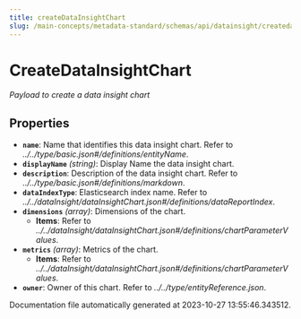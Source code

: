 ```yaml
---
title: createDataInsightChart
slug: /main-concepts/metadata-standard/schemas/api/datainsight/createdatainsightchart
---
```


# CreateDataInsightChart

*Payload to create a data insight chart*

## Properties

- **`name`**: Name that identifies this data insight chart. Refer to *../../type/basic.json#/definitions/entityName*.
- **`displayName`** *(string)*: Display Name the data insight chart.
- **`description`**: Description of the data insight chart. Refer to *../../type/basic.json#/definitions/markdown*.
- **`dataIndexType`**: Elasticsearch index name. Refer to *../../dataInsight/dataInsightChart.json#/definitions/dataReportIndex*.
- **`dimensions`** *(array)*: Dimensions of the chart.
  - **Items**: Refer to *../../dataInsight/dataInsightChart.json#/definitions/chartParameterValues*.
- **`metrics`** *(array)*: Metrics of the chart.
  - **Items**: Refer to *../../dataInsight/dataInsightChart.json#/definitions/chartParameterValues*.
- **`owner`**: Owner of this chart. Refer to *../../type/entityReference.json*.


Documentation file automatically generated at 2023-10-27 13:55:46.343512.
